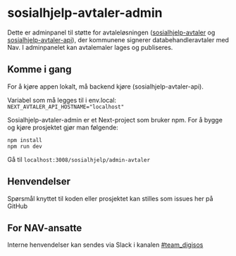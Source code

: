 # sosialhjelp-avtaler-admin

Dette er adminpanel til støtte for avtaleløsningen ([sosialhjelp-avtaler](https://github.com/navikt/sosialhjelp-avtaler) og [sosialhjelp-avtaler-api](https://github.com/navikt/sosialhjelp-avtaler-api)), der kommunene signerer databehandleravtaler med Nav. I adminpanelet kan avtalemaler lages og publiseres.

## Komme i gang

For å kjøre appen lokalt, må backend kjøre (sosialhjelp-avtaler-api).

Variabel som må legges til i env.local:
`NEXT_AVTALER_API_HOSTNAME="localhost"`

Sosialhjelp-avtaler-admin er et Next-project som bruker npm. For å bygge og kjøre prosjektet gjør man følgende:

```
npm install
npm run dev
```

Gå til `localhost:3008/sosialhjelp/admin-avtaler`

## Henvendelser

Spørsmål knyttet til koden eller prosjektet kan stilles som issues her på GitHub

## For NAV-ansatte

Interne henvendelser kan sendes via Slack i kanalen [#team_digisos](https://app.slack.com/client/T5LNAMWNA/C6LDFTJP2)
